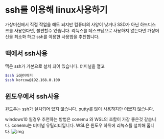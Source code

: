 # ssh를 이용해 linux사용하기

가상머신에서 직접 작업을 해도 되지만 컴퓨터의 사양이 낮거나 SSD가 아닌 하드디스크를 사용한다면, 불편할수 있습니다. 리눅스를 데스크탑으로 사용하지 않는다면 가상머신을 최소화 하고 ssh를 이용한 사용법을 추천합니다.

## 맥에서 ssh사용
맥은 ssh가 기본으로 설치 되어 있습니다.
터미널을 열고 
```sh
$ssh id@아이피
$ssh korcow@192.168.0.100
```

## 윈도우에서 ssh사용
윈도우는 ssh가 설치되어 있지 않습니다.
putty를 많이 사용하지만 이쁘지 않습니다.

windows10 일경우 추천하는 방법은
conemu 와 WSL의 조합이 가장 좋은것 같습니다.
conemu는 터미널 유틸리티입니다. 
WSL은 윈도우 하위에 리눅스를 설치해 줍니다.
![img]("/images/2017-10-14_22-15-07.png")
